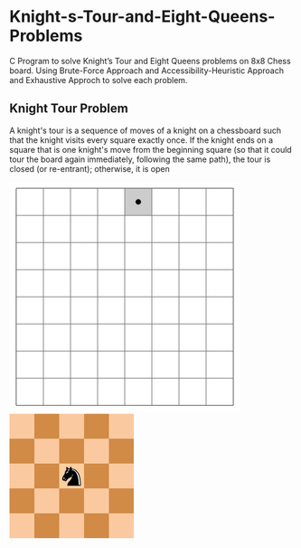 # Knight-s-Tour-and-Eight-Queens-Problems
C Program to solve Knight’s Tour and Eight Queens problems on 8x8 Chess board. Using Brute-Force Approach and Accessibility-Heuristic Approach and Exhaustive Approch to solve each problem.

## **Knight Tour Problem**
A knight's tour is a sequence of moves of a knight on a chessboard such that the knight visits every square exactly once. If the knight ends on a square that is one knight's move from the beginning square (so that it could tour the board again immediately, following the same path), the tour is closed (or re-entrant); otherwise, it is open

<img src="/img/Knight's_tour.gif">
<img src="/img/Knight's_tour2.gif">



